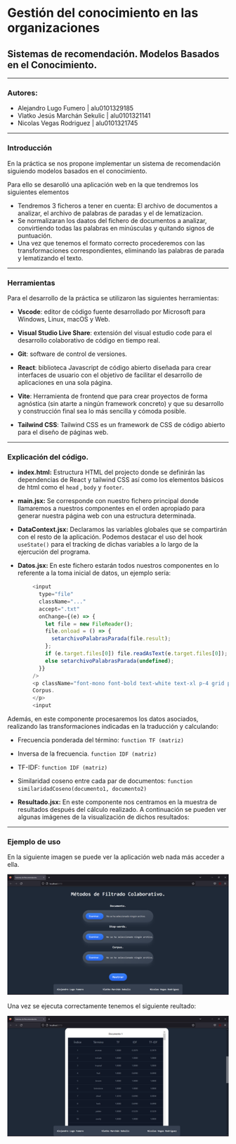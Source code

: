 # Gestión del conocimiento en las organizaciones
## Sistemas de recomendación. Modelos Basados en el Conocimiento.

---
### Autores:
* Alejandro Lugo Fumero         | alu0101329185
* Vlatko Jesús Marchán Sekulic  | alu0101321141
* Nicolas Vegas Rodriguez       | alu0101321745

---

### Introducción

En la práctica se nos propone implementar un sistema de recomendación siguiendo modelos basados en el conocimiento. 

Para ello se desarolló una aplicación web en la que tendremos los siguientes elementos

* Tendremos 3 ficheros a tener en cuenta: El archivo de documentos a analizar, el archivo de palabras de paradas y el de lematizacion.
* Se normalizaran los daatos del fichero de documentos a analizar, convirtiendo todas las palabras en minúsculas y quitando signos de puntuación.
* Una vez que tenemos el formato correcto procederemos con las transformaciones correspondientes, eliminando las palabras de parada y lematizando el texto.

---

### Herramientas 

Para el desarrollo de la práctica se utilizaron las siguientes herramientas:

* __Vscode__: editor de código fuente desarrollado por Microsoft para Windows, Linux, macOS y Web.

* __Visual Studio Live Share__: extensión del visual estudio code para el desarrollo colaborativo de código en tiempo real.

* __Git__: software de control de versiones.

* __React__: biblioteca Javascript de código abierto diseñada para crear interfaces de usuario con el objetivo de facilitar el desarrollo de aplicaciones en una sola página.

* __Vite__: Herramienta de frontend que para crear proyectos de forma agnóstica (sin atarte a ningún framework concreto) y que su desarrollo y construcción final sea lo más sencilla y cómoda posible.

* __Tailwind CSS__: Tailwind CSS es un framework de CSS de código abierto​ para el diseño de páginas web.

---

### Explicación del código.

* __index.html:__ Estructura HTML del projecto donde se definirán las dependencias de React y tailwind CSS así como los elementos básicos de html como el `head` , `body` y `footer`.

* __main.jsx:__ Se corresponde con nuestro fichero principal donde llamaremos a nuestros componentes en el orden apropiado para generar nuestra página web con una estructura determinada.

* __DataContext.jsx:__ Declaramos las variables globales que se compartirán con el resto de la aplicación. Podemos destacar el uso del hook `useState()` para el tracking de dichas variables a lo largo de la ejercución del programa.

* __Datos.jsx:__ En este fichero estarán todos nuestros componentes en lo referente a la toma inicial de datos, un ejemplo sería:

```js
        <input
          type="file"
          className="..."
          accept=".txt"
          onChange={(e) => {
            let file = new FileReader();
            file.onload = () => {
              setarchivoPalabrasParada(file.result);
            };
            if (e.target.files[0]) file.readAsText(e.target.files[0]);
            else setarchivoPalabrasParada(undefined);
          }}
        />
        <p className="font-mono font-bold text-white text-xl p-4 grid place-content-center">
        Corpus.
        </p>
        <input

```

Además, en este componente procesaremos los datos asociados, realizando las transformaciones indicadas en la traducción y calculando:

* Frecuencia ponderada del término: `function TF (matriz)`
* Inversa de la frecuencia. `function IDF (matriz)`
* TF-IDF: `function IDF (matriz)`
* Similaridad coseno entre cada par de documentos: `function similaridadCoseno(documento1, documento2)`


* __Resultado.jsx:__  En este componente nos centramos en la muestra de resultados después del cálculo realizado. A continuación se pueden ver algunas imágenes de la visualización de dichos resultados:

---

### Ejemplo de uso
En la siguiente imagen se puede ver la aplicación web nada más acceder a ella.

![Imagen web inicio](/img/inicio.png)

Una vez se ejecuta correctamente tenemos el siguiente reultado:

![Imagen web datos](/img/datos.png)
